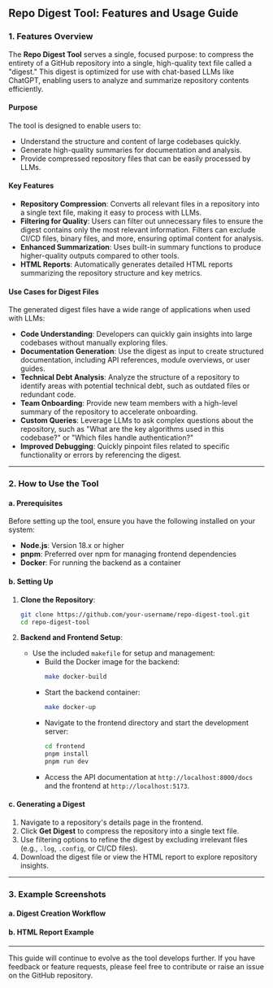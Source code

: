 ## Repo Digest Tool: Features and Usage Guide

### 1. Features Overview

The **Repo Digest Tool** serves a single, focused purpose: to compress the entirety of a GitHub repository into a single, high-quality text file called a "digest." This digest is optimized for use with chat-based LLMs like ChatGPT, enabling users to analyze and summarize repository contents efficiently.

#### Purpose

The tool is designed to enable users to:

- Understand the structure and content of large codebases quickly.
- Generate high-quality summaries for documentation and analysis.
- Provide compressed repository files that can be easily processed by LLMs.

#### Key Features

- **Repository Compression**: Converts all relevant files in a repository into a single text file, making it easy to process with LLMs.
- **Filtering for Quality**: Users can filter out unnecessary files to ensure the digest contains only the most relevant information. Filters can exclude CI/CD files, binary files, and more, ensuring optimal content for analysis.
- **Enhanced Summarization**: Uses built-in summary functions to produce higher-quality outputs compared to other tools.
- **HTML Reports**: Automatically generates detailed HTML reports summarizing the repository structure and key metrics.

#### Use Cases for Digest Files

The generated digest files have a wide range of applications when used with LLMs:

- **Code Understanding**: Developers can quickly gain insights into large codebases without manually exploring files.
- **Documentation Generation**: Use the digest as input to create structured documentation, including API references, module overviews, or user guides.
- **Technical Debt Analysis**: Analyze the structure of a repository to identify areas with potential technical debt, such as outdated files or redundant code.
- **Team Onboarding**: Provide new team members with a high-level summary of the repository to accelerate onboarding.
- **Custom Queries**: Leverage LLMs to ask complex questions about the repository, such as "What are the key algorithms used in this codebase?" or "Which files handle authentication?"
- **Improved Debugging**: Quickly pinpoint files related to specific functionality or errors by referencing the digest.

---

### 2. How to Use the Tool

#### a. Prerequisites

Before setting up the tool, ensure you have the following installed on your system:

- **Node.js**: Version 18.x or higher
- **pnpm**: Preferred over npm for managing frontend dependencies
- **Docker**: For running the backend as a container

#### b. Setting Up

1. **Clone the Repository**:

   ```bash
   git clone https://github.com/your-username/repo-digest-tool.git
   cd repo-digest-tool
   ```

2. **Backend and Frontend Setup**:

   - Use the included `makefile` for setup and management:
     - Build the Docker image for the backend:
       ```bash
       make docker-build
       ```
     - Start the backend container:
       ```bash
       make docker-up
       ```
     - Navigate to the frontend directory and start the development server:
       ```bash
       cd frontend
       pnpm install
       pnpm run dev
       ```
     - Access the API documentation at `http://localhost:8000/docs` and the frontend at `http://localhost:5173`.

#### c. Generating a Digest

1. Navigate to a repository's details page in the frontend.
2. Click **Get Digest** to compress the repository into a single text file.
3. Use filtering options to refine the digest by excluding irrelevant files (e.g., `.log`, `.config`, or CI/CD files).
4. Download the digest file or view the HTML report to explore repository insights.

---

### 3. Example Screenshots

#### a. Digest Creation Workflow

#### b. HTML Report Example

---

This guide will continue to evolve as the tool develops further. If you have feedback or feature requests, please feel free to contribute or raise an issue on the GitHub repository.
